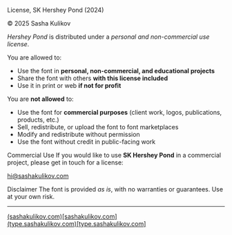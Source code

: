 License, SK Hershey Pond (2024)

© 2025 Sasha Kulikov

*Hershey Pond* is distributed under a *personal and non-commercial use license*.

You are allowed to:
- Use the font in **personal, non-commercial, and educational projects**
- Share the font with others **with this license included**
- Use it in print or web **if not for profit**

You are **not allowed** to:
- Use the font for **commercial purposes** (client work, logos, publications, products, etc.)
- Sell, redistribute, or upload the font to font marketplaces
- Modify and redistribute without permission
- Use the font without credit in public-facing work

Commercial Use
If you would like to use **SK Hershey Pond** in a commercial project, please get in touch for a license:

hi@sashakulikov.com


Disclaimer
The font is provided *as is*, with no warranties or guarantees. Use at your own risk.

---

[(sashakulikov.com)[sashakulikov.com]  
(type.sashakulikov.com)[type.sashakulikov.com]](https://www.sashakulikov.com/)
